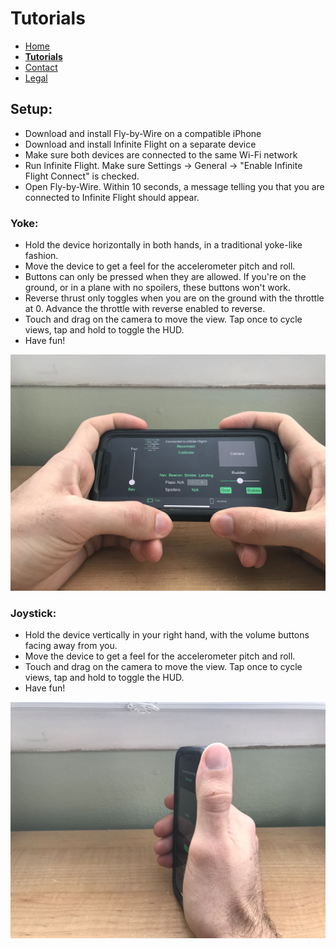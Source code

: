 # Tutorials

- [Home](https://tomthetank46.github.io/Fly-by-Wire/index)
- **[Tutorials](https://tomthetank46.github.io/Fly-by-Wire/tutorials)**
- [Contact](https://tomthetank46.github.io/Fly-by-Wire/contact)
- [Legal](https://tomthetank46.github.io/Fly-by-Wire/legal)

## Setup:
- Download and install Fly-by-Wire on a compatible iPhone
- Download and install Infinite Flight on a separate device
- Make sure both devices are connected to the same Wi-Fi network
- Run Infinite Flight. Make sure Settings -> General -> "Enable Infinite Flight Connect" is checked.
- Open Fly-by-Wire. Within 10 seconds, a message telling you that you are connected to Infinite Flight should appear.

### Yoke:
- Hold the device horizontally in both hands, in a traditional yoke-like fashion.
- Move the device to get a feel for the accelerometer pitch and roll.
- Buttons can only be pressed when they are allowed. If you're on the ground, or in a plane with no spoilers, these buttons won't work.
- Reverse thrust only toggles when you are on the ground with the throttle at 0. Advance the throttle with reverse enabled to reverse.
- Touch and drag on the camera to move the view. Tap once to cycle views, tap and hold to toggle the HUD.
- Have fun!

![Yoke](https://github.com/tomthetank46/Fly-by-Wire/blob/master/fbwYoke.jpg "How to hold Yoke Position")


### Joystick:
- Hold the device vertically in your right hand, with the volume buttons facing away from you.
- Move the device to get a feel for the accelerometer pitch and roll.
- Touch and drag on the camera to move the view. Tap once to cycle views, tap and hold to toggle the HUD.
- Have fun!

![Joystick](https://github.com/tomthetank46/Fly-by-Wire/blob/master/fbwJoystick.jpg "How to hold Joystick Position")
